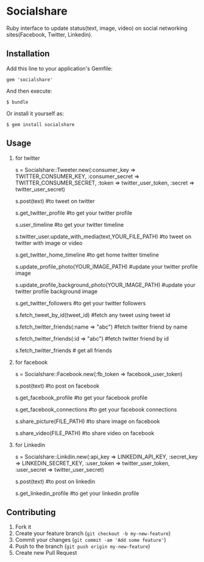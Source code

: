 # Socialshare

Ruby interface to update status(text, image, video) on social networking sites(Facebook, Twitter, Linkedin).

## Installation

Add this line to your application's Gemfile:

    gem 'socialshare'

And then execute:

    $ bundle

Or install it yourself as:

    $ gem install socialshare

## Usage

1) for twitter

    s = Socialshare::Tweeter.new(:consumer_key => TWITTER_CONSUMER_KEY, 
                            :consumer_secret => TWITTER_CONSUMER_SECRET,
                            :token => twitter_user_token, 
                            :secret => twitter_user_secret)

    s.post(text)                              #to tweet on twitter

    s.get_twitter_profile                     #to get your twitter profile

    s.user_timeline                           #to get your twitter timeline

    s.twitter_user.update_with_media(text,YOUR_FILE_PATH)      #to tweet on twitter with image or video  

    s.get_twitter_home_timeline               #to get home twitter timeline  

    s.update_profile_photo(YOUR_IMAGE_PATH)   #update your twitter profile image      

    s.update_profile_background_photo(YOUR_IMAGE_PATH)         #update your twitter profile background image

    s.get_twitter_followers                   #to get your twitter followers

    s.fetch_tweet_by_id(tweet_id)             #fetch any tweet using tweet id

    s.fetch_twitter_friends(:name => "abc")   #fetch twitter friend by name

    s.fetch_twitter_friends(:id => "abc")     #fetch twitter friend by id

    s.fetch_twitter_friends                   # get all friends

2) for facebook

    s = Socialshare::Facebook.new(:fb_token => facebook_user_token)

    s.post(text)                              #to post on facebook

    s.get_facebook_profile                    #to get your facebook profile  

    s.get_facebook_connections                #to get your facebook connections

    s.share_picture(FILE_PATH)                #to share image on facebook  

    s.share_video(FILE_PATH)                  #to share video on facebook  

3) for Linkedin

    s = Socialshare::Linkdin.new(:api_key => LINKEDIN_API_KEY, 
                                 :secret_key => LINKEDIN_SECRET_KEY,
                                 :user_token => twitter_user_token, 
                                 :user_secret => twitter_user_secret)

    s.post(text)                              #to post on linkedin

    s.get_linkedin_profile                    #to get your linkedin profile  

## Contributing

1. Fork it
2. Create your feature branch (`git checkout -b my-new-feature`)
3. Commit your changes (`git commit -am 'Add some feature'`)
4. Push to the branch (`git push origin my-new-feature`)
5. Create new Pull Request
